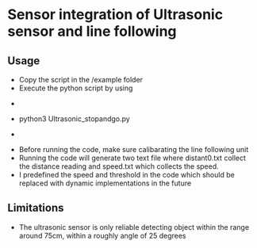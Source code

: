 # Sensor integration of Ultrasonic sensor and line following

## Usage
- Copy the script in the /example folder
- Execute the python script by using
- ```
- python3 Ultrasonic_stopandgo.py
- ```
- Before running the code, make sure calibarating the line following unit
- Running the code will generate two text file where distant0.txt collect the distance reading and speed.txt which collects the speed.
- I predefined the speed and threshold in the code which should be replaced with dynamic implementations in the future

## Limitations
- The ultrasonic sensor is only reliable detecting object within the range around 75cm, within a roughly angle of 25 degrees
